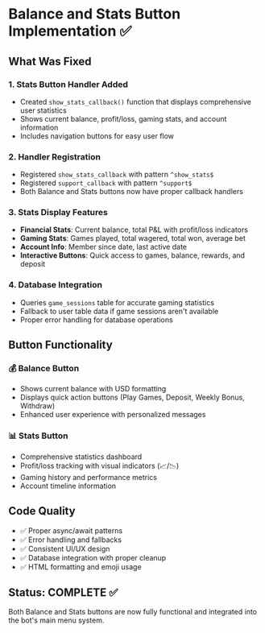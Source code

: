 # Balance and Stats Button Implementation ✅

## What Was Fixed

### 1. **Stats Button Handler Added**
- Created `show_stats_callback()` function that displays comprehensive user statistics
- Shows current balance, profit/loss, gaming stats, and account information
- Includes navigation buttons for easy user flow

### 2. **Handler Registration**
- Registered `show_stats_callback` with pattern `^show_stats$`
- Registered `support_callback` with pattern `^support$` 
- Both Balance and Stats buttons now have proper callback handlers

### 3. **Stats Display Features**
- **Financial Stats**: Current balance, total P&L with profit/loss indicators
- **Gaming Stats**: Games played, total wagered, total won, average bet
- **Account Info**: Member since date, last active date
- **Interactive Buttons**: Quick access to games, balance, rewards, and deposit

### 4. **Database Integration**
- Queries `game_sessions` table for accurate gaming statistics
- Fallback to user table data if game sessions aren't available
- Proper error handling for database operations

## Button Functionality

### 💰 Balance Button
- Shows current balance with USD formatting
- Displays quick action buttons (Play Games, Deposit, Weekly Bonus, Withdraw)
- Enhanced user experience with personalized messages

### 📊 Stats Button  
- Comprehensive statistics dashboard
- Profit/loss tracking with visual indicators (📈/📉)
- Gaming history and performance metrics
- Account timeline information

## Code Quality
- ✅ Proper async/await patterns
- ✅ Error handling and fallbacks
- ✅ Consistent UI/UX design
- ✅ Database integration with proper cleanup
- ✅ HTML formatting and emoji usage

## Status: **COMPLETE** ✅
Both Balance and Stats buttons are now fully functional and integrated into the bot's main menu system.
